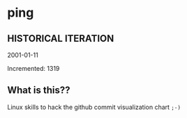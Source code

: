 # ping

## HISTORICAL ITERATION
2001-01-11

Incremented: 1319

## What is this?? 
Linux skills to hack the github commit visualization chart `;-)`

